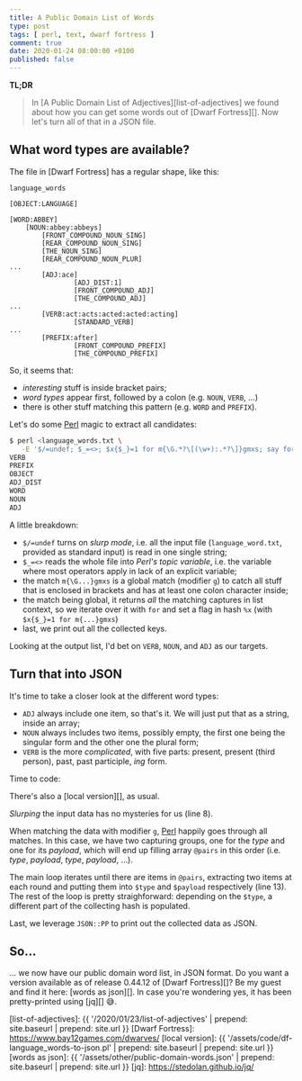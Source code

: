 ```yaml
---
title: A Public Domain List of Words
type: post
tags: [ perl, text, dwarf fortress ]
comment: true
date: 2020-01-24 08:00:00 +0100
published: false
---
```


**TL;DR**

> In [A Public Domain List of Adjectives][list-of-adjectives] we found about
> how you can get some words out of [Dwarf Fortress][]. Now let's turn all
> of that in a JSON file.

## What word types are available?

The file in [Dwarf Fortress] has a regular shape, like this:

```
language_words

[OBJECT:LANGUAGE]

[WORD:ABBEY]
	[NOUN:abbey:abbeys]
		[FRONT_COMPOUND_NOUN_SING]
		[REAR_COMPOUND_NOUN_SING]
		[THE_NOUN_SING]
		[REAR_COMPOUND_NOUN_PLUR]
...
        [ADJ:ace]
                [ADJ_DIST:1]
                [FRONT_COMPOUND_ADJ]
                [THE_COMPOUND_ADJ]
...
        [VERB:act:acts:acted:acted:acting]
                [STANDARD_VERB]
...
        [PREFIX:after]
                [FRONT_COMPOUND_PREFIX]
                [THE_COMPOUND_PREFIX]
```

So, it seems that:

- *interesting* stuff is inside bracket pairs;
- *word types* appear first, followed by a colon (e.g. `NOUN`, `VERB`, ...)
- there is other stuff matching this pattern (e.g. `WORD` and `PREFIX`).

Let's do some [Perl][] magic to extract all candidates:

```bash
$ perl <language_words.txt \
   -E '$/=undef; $_=<>; $x{$_}=1 for m{\G.*?\[(\w+):.*?\]}gmxs; say for keys %x'
VERB
PREFIX
OBJECT
ADJ_DIST
WORD
NOUN
ADJ
```

A little breakdown:

- `$/=undef` turns on *slurp mode*, i.e. all the input file
  (`language_word.txt`, provided as standard input) is read in one single
  string;
- `$_=<>` reads the whole file into *Perl's topic variable*, i.e. the
  variable where most operators apply in lack of an explicit variable;
- the match `m{\G...}gmxs` is a global match (modifier `g`) to catch all
  stuff that is enclosed in brackets and has at least one colon character
  inside;
- the match being global, it returns *all* the matching captures in list
  context, so we iterate over it with `for` and set a flag in hash `%x`
  (with `$x{$_}=1 for m{...}gmxs`)
- last, we print out all the collected keys.

Looking at the output list, I'd bet on `VERB`, `NOUN`, and `ADJ` as our
targets.

## Turn that into JSON

It's time to take a closer look at the different word types:

- `ADJ` always include one item, so that's it. We will just put that as a
  string, inside an array;
- `NOUN` always includes two items, possibly empty, the first one being the
  singular form and the other one the plural form;
- `VERB` is the more *complicated*, with five parts: present, present (third
  person), past, past participle, *ing* form.

Time to code:

<script src="https://gitlab.com/polettix/notechs/snippets/1932144.js"></script>

There's also a [local version][], as usual.

*Slurping* the input data has no mysteries for us (line 8).

When matching the data with modifier `g`, [Perl][] happily goes through all
matches. In this case, we have two capturing groups, one for the *type* and
one for its *payload*, which will end up filling array `@pairs` in this
order (i.e. *type*, *payload*, *type*, *payload*, ...).

The main loop iterates until there are items in `@pairs`, extracting two
items at each round and putting them into `$type` and `$payload`
respectively (line 13). The rest of the loop is pretty straighforward:
depending on the `$type`, a different part of the collecting hash is
populated.

Last, we leverage `JSON::PP` to print out the collected data as JSON.

## So...

... we now have our public domain word list, in JSON format. Do you want a
version available as of release 0.44.12 of [Dwarf Fortress][]? Be my guest
and find it here: [words as json][]. In case you're wondering yes, it has
been pretty-printed using [jq][] 😅.


[Perl]: https://www.perl.org/
[list-of-adjectives]:  {{ '/2020/01/23/list-of-adjectives' | prepend: site.baseurl | prepend: site.url }}
[Dwarf Fortress]: https://www.bay12games.com/dwarves/
[local version]: {{ '/assets/code/df-language_words-to-json.pl' | prepend: site.baseurl | prepend: site.url }}
[words as json]: {{ '/assets/other/public-domain-words.json' | prepend: site.baseurl | prepend: site.url }}
[jq]: https://stedolan.github.io/jq/
